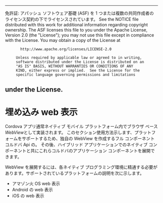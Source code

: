* * *

免許証: アパッシュ ソフトウェア基礎 (ASF) を 1 つまたは複数の共同作成者のライセンス契約の下でライセンスされています。 See the NOTICE file distributed with this work for additional information regarding copyright ownership. The ASF licenses this file to you under the Apache License, Version 2.0 (the "License"); you may not use this file except in compliance with the License. You may obtain a copy of the License at

           http://www.apache.org/licenses/LICENSE-2.0
    
         Unless required by applicable law or agreed to in writing,
         software distributed under the License is distributed on an
         "AS IS" BASIS, WITHOUT WARRANTIES OR CONDITIONS OF ANY
         KIND, either express or implied.  See the License for the
         specific language governing permissions and limitations
    

## under the License.

# 埋め込み web 表示

Cordova アプリ通常ネイティブ モバイル プラットフォーム内でブラウザ ベース*WebView*として実装されます。 このセクション使用方法示します、プラットフォームをサポートするため、独自の WebView を作成するフル コンポーネント コルドバ Api の。 その後、ハイブリッド アプリケーションでのネイティブ コンポーネントと共にこれらコルドバのアプリケーション コンポーネントを展開できます。

WebView を展開するには、各ネイティブ プログラミング環境に精通する必要があります。サポートされているプラットフォームの説明を次に示します。

*   アマゾン火 OS web 表示
*   Android の web 表示
*   iOS の web 表示